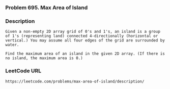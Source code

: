 ### Problem 695. Max Area of Island 

### Description
    Given a non-empty 2D array grid of 0's and 1's, an island is a group of 1's (representing land) connected 4-directionally (horizontal or vertical.) You may assume all four edges of the grid are surrounded by water.

    Find the maximum area of an island in the given 2D array. (If there is no island, the maximum area is 0.)
    
### LeetCode URL
    https://leetcode.com/problems/max-area-of-island/description/	

